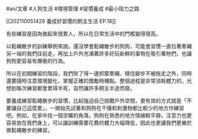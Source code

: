 #an/文章 #人狗生活 #環境管理 #習慣養成 #最小阻力之路 

[[202110051429 養成好習慣的飼主生活 EP.18]]

有些練習是因為做起來很累人，所以在日常生活中的門檻變得很高。

以鬆繩散步的訓練舉例來說。還沒學會鬆繩散步的狗狗，可能會習慣一直拉著牽繩另一端的我們往前走，再加上戶外充滿著許多好玩新鮮的事物在吸引著牠們，也讓狗狗更容易有爆衝的行為。

所以在初期練習的階段，我們除了得一邊抓緊牽繩、穩住腳步不被拖走之外，同時還要隨時注意環境變化、掌握正確的獎勵時機點，整個過程是非常消耗體力的，光想到每次練習都會累得半死，自然讓許多飼主半途而廢。

要養成練習鬆繩散步的習慣，比起強迫自己挑戰戶外空間，更有效的方式就是「不要讓自己這麼累」，一開始先試著和狗狗在干擾和刺激物都比較少的地方作練習吧。例如，在家中找一個空曠的角落。狗狗在熟悉的地方情緒較平靜，注意力也更容易放在我們身上，可以讓訓練需要花費的體力大幅降低，因此也更讓我們更樂於做鬆繩散步的練習。


